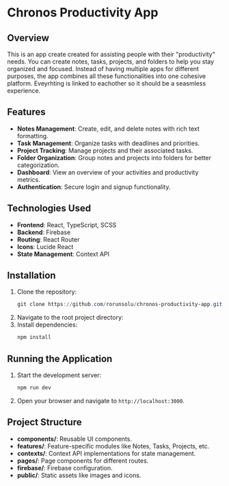 # Chronos Productivity App

## Overview

This is an app create created for assisting people with their "productivity" needs. You can create notes, tasks, projects, and folders to help you stay organized and focused. Instead of having multiple apps for different purposes, the app combines all these functionalities into one cohesive platform. Eveyrhting is linked to eachother so it should be a seasmless experience.

## Features

- **Notes Management**: Create, edit, and delete notes with rich text formatting.
- **Task Management**: Organize tasks with deadlines and priorities.
- **Project Tracking**: Manage projects and their associated tasks.
- **Folder Organization**: Group notes and projects into folders for better categorization.
- **Dashboard**: View an overview of your activities and productivity metrics.
- **Authentication**: Secure login and signup functionality.

## Technologies Used

- **Frontend**: React, TypeScript, SCSS
- **Backend**: Firebase
- **Routing**: React Router
- **Icons**: Lucide React
- **State Management**: Context API

## Installation

1. Clone the repository:
   ```powershell
   git clone https://github.com/rorunsolu/chronos-productivity-app.git
   ```
2. Navigate to the root project directory:
3. Install dependencies:
   ```powershell
   npm install
   ```

## Running the Application

1. Start the development server:
   ```bash
   npm run dev
   ```
2. Open your browser and navigate to `http://localhost:3000`.

## Project Structure

- **components/**: Reusable UI components.
- **features/**: Feature-specific modules like Notes, Tasks, Projects, etc.
- **contexts/**: Context API implementations for state management.
- **pages/**: Page components for different routes.
- **firebase/**: Firebase configuration.
- **public/**: Static assets like images and icons.
